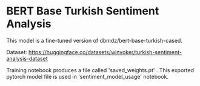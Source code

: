 # BERT Base Turkish Sentiment Analysis

This model is a fine-tuned version of dbmdz/bert-base-turkish-cased.

Dataset: https://huggingface.co/datasets/winvoker/turkish-sentiment-analysis-dataset

Training notebook produces a file called 'saved_weights.pt' . This exported pytorch model file is used in 'sentiment_model_usage' notebook.
